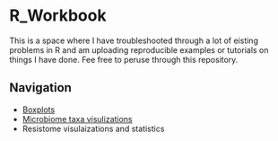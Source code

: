 # R_Workbook

This is a space where I have troubleshooted through a lot of eisting problems in R and am uploading reproducible examples or tutorials on things I have done. Fee free to peruse through this repository.


## Navigation
- [Boxplots](https://github.com/catrionelee/R_Workbook/blob/main/Boxplots.md)
- [Microbiome taxa visulizations](https://github.com/catrionelee/R_Workbook/blob/main/read_abundance.md)
- Resistome visulaizations and statistics
